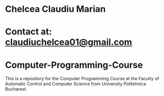 # Chelcea Claudiu Marian
# Contact at: claudiuchelcea01@gmail.com
# Computer-Programming-Course

This is a repository for the Computer Programming Course at the Faculty of Automatic Control and Computer Science from University Politehnica Bucharest.
